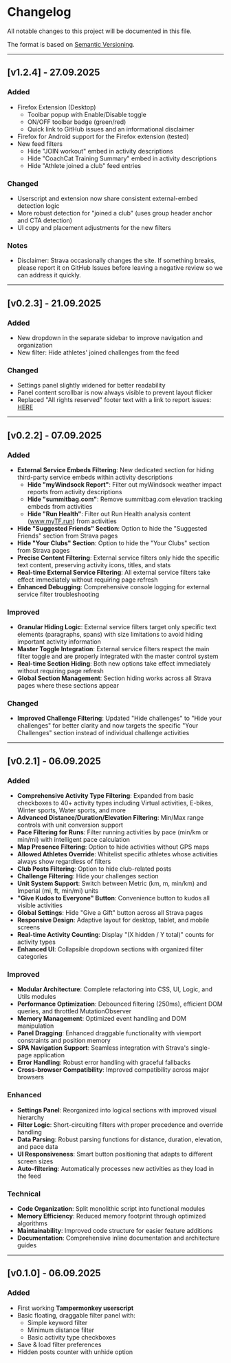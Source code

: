# Changelog

All notable changes to this project will be documented in this file.

The format is based on [Semantic Versioning](https://semver.org/).

---

## [v1.2.4] - 27.09.2025

### Added

- Firefox Extension (Desktop)
  - Toolbar popup with Enable/Disable toggle
  - ON/OFF toolbar badge (green/red)
  - Quick link to GitHub issues and an informational disclaimer
- Firefox for Android support for the Firefox extension (tested)
- New feed filters
  - Hide "JOIN workout" embed in activity descriptions
  - Hide "CoachCat Training Summary" embed in activity descriptions
  - Hide "Athlete joined a club" feed entries

### Changed

- Userscript and extension now share consistent external-embed detection logic
- More robust detection for "joined a club" (uses group header anchor and CTA detection)
- UI copy and placement adjustments for the new filters

### Notes

- Disclaimer: Strava occasionally changes the site. If something breaks, please report it on GitHub Issues before leaving a negative review so we can address it quickly.

---

## [v0.2.3] - 21.09.2025

### Added

- New dropdown in the separate sidebar to improve navigation and organization
- New filter: Hide athletes' joined challenges from the feed

### Changed

- Settings panel slightly widened for better readability
- Panel content scrollbar is now always visible to prevent layout flicker
- Replaced "All rights reserved" footer text with a link to report issues: [HERE](https://github.com/Inc21/Tempermonkey-Strava-Feed-Filter/issues)

---

## [v0.2.2] - 07.09.2025

### Added

- **External Service Embeds Filtering**: New dedicated section for hiding
  third-party service embeds within activity descriptions
  - **Hide "myWindsock Report"**: Filter out myWindsock weather impact
    reports from activity descriptions
  - **Hide "summitbag.com"**: Remove summitbag.com elevation tracking
    embeds from activities
  - **Hide "Run Health"**: Filter out Run Health analysis content
    (www.myTF.run) from activities
- **Hide "Suggested Friends" Section**: Option to hide the "Suggested Friends"
  section from Strava pages
- **Hide "Your Clubs" Section**: Option to hide the "Your Clubs" section
  from Strava pages
- **Precise Content Filtering**: External service filters only hide the
  specific text content, preserving activity icons, titles, and stats
- **Real-time External Service Filtering**: All external service filters
  take effect immediately without requiring page refresh
- **Enhanced Debugging**: Comprehensive console logging for external
  service filter troubleshooting

### Improved

- **Granular Hiding Logic**: External service filters target only specific
  text elements (paragraphs, spans) with size limitations to avoid hiding
  important activity information
- **Master Toggle Integration**: External service filters respect the main
  filter toggle and are properly integrated with the master control system
- **Real-time Section Hiding**: Both new options take effect immediately
  without requiring page refresh
- **Global Section Management**: Section hiding works across all Strava
  pages where these sections appear

### Changed

- **Improved Challenge Filtering**: Updated "Hide challenges" to
  "Hide your challenges" for better clarity and now targets the specific
  "Your Challenges" section instead of individual challenge activities

---

## [v0.2.1] - 06.09.2025

### Added

- **Comprehensive Activity Type Filtering**: Expanded from basic checkboxes to
  40+ activity types including Virtual activities, E-bikes, Winter sports,
  Water sports, and more
- **Advanced Distance/Duration/Elevation Filtering**: Min/Max range controls
  with unit conversion support
- **Pace Filtering for Runs**: Filter running activities by pace (min/km or
  min/mi) with intelligent pace calculation
- **Map Presence Filtering**: Option to hide activities without GPS maps
- **Allowed Athletes Override**: Whitelist specific athletes whose activities
  always show regardless of filters
- **Club Posts Filtering**: Option to hide club-related posts
- **Challenge Filtering**: Hide your challenges section
- **Unit System Support**: Switch between Metric (km, m, min/km) and Imperial
  (mi, ft, min/mi) units
- **"Give Kudos to Everyone" Button**: Convenience button to kudos all visible
  activities
- **Global Settings**: Hide "Give a Gift" button across all Strava pages
- **Responsive Design**: Adaptive layout for desktop, tablet, and mobile screens
- **Real-time Activity Counting**: Display "(X hidden / Y total)" counts for
  activity types
- **Enhanced UI**: Collapsible dropdown sections with organized filter
  categories

### Improved

- **Modular Architecture**: Complete refactoring into CSS, UI, Logic, and Utils modules
- **Performance Optimization**: Debounced filtering (250ms), efficient DOM
  queries, and throttled MutationObserver
- **Memory Management**: Optimized event handling and DOM manipulation
- **Panel Dragging**: Enhanced draggable functionality with viewport
  constraints and position memory
- **SPA Navigation Support**: Seamless integration with Strava's single-page
  application
- **Error Handling**: Robust error handling with graceful fallbacks
- **Cross-browser Compatibility**: Improved compatibility across major
  browsers

### Enhanced

- **Settings Panel**: Reorganized into logical sections with improved visual
  hierarchy
- **Filter Logic**: Short-circuiting filters with proper precedence and
  override handling
- **Data Parsing**: Robust parsing functions for distance, duration,
  elevation, and pace data
- **UI Responsiveness**: Smart button positioning that adapts to different
  screen sizes
- **Auto-filtering**: Automatically processes new activities as they load in
  the feed

### Technical

- **Code Organization**: Split monolithic script into functional modules
- **Memory Efficiency**: Reduced memory footprint through optimized algorithms
- **Maintainability**: Improved code structure for easier feature additions
- **Documentation**: Comprehensive inline documentation and architecture guides

---

## [v0.1.0] - 06.09.2025

### Added

- First working **Tampermonkey userscript**
- Basic floating, draggable filter panel with:
  - Simple keyword filter
  - Minimum distance filter
  - Basic activity type checkboxes
- Save & load filter preferences
- Hidden posts counter with unhide option
